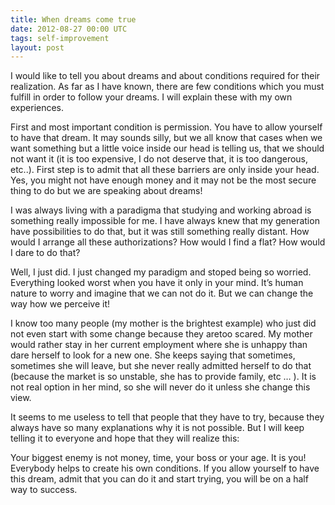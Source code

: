 ```yaml
---
title: When dreams come true
date: 2012-08-27 00:00 UTC
tags: self-improvement
layout: post
---
```



I would like to tell you about dreams and about conditions required for their realization. As far as I have known, there are few conditions which you must fulfill in order to follow your dreams. I will explain these with my own experiences.

First and most important condition is permission. You have to allow yourself to have that dream. It may sounds silly, but we all know that cases when we want something but a little voice inside our head is telling us, that we should not want it (it is too expensive, I do not deserve that, it is too dangerous, etc..). First step is to admit that all these barriers are only inside your head. Yes, you might not have enough money and it may not be the most secure thing to do but we are speaking about dreams!

I was always living with a paradigma that studying and working abroad is something really impossible for me. I have always knew that my generation have possibilities to do that, but it was still something really distant. How would I arrange all these authorizations? How would I find a flat? How would I dare to do that?

Well, I just did. I just changed my paradigm and stoped being so worried. Everything looked worst when you have it only in your mind. It’s human nature to worry and imagine that we can not do it. But we can change the way how we perceive it!

I know too many people (my mother is the brightest example) who just did not even start with some change because they aretoo scared. My mother would rather stay in her current employment where she is unhappy than dare herself to look for a new one. She keeps saying that sometimes, sometimes she will leave, but she never really admitted herself to do that (because the market is so unstable, she has to provide family, etc … ). It is not real option in her mind, so she will never  do it unless she change this view.

It seems to me useless to tell that people that they have to try, because they always have so many explanations why it is not possible. But I will keep telling it to everyone and hope that they will realize this:

Your biggest enemy is not money, time, your boss or your age. It is you! Everybody helps to create his own conditions. If you allow yourself to have this dream, admit that you can do it and start trying, you will be on a half way to success.
